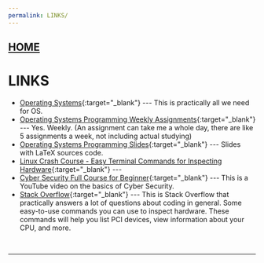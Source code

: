 ```yaml
---
permalink: LINKS/
---
```


## [HOME](../)

# LINKS

* [Operating Systems](https://os.vlsm.org/){:target="_blank"} ---
  This is practically all we need for OS.
* [Operating Systems Programming Weekly Assignments](https://demos.vlsm.org/){:target="_blank"} ---
  Yes. Weekly. (An assignment can take me a whole day, there are like 5 assignments a week, not including actual studying)
* [Operating Systems Programming Slides](https://docos.vlsm.org/){:target="_blank"} ---
  Slides with LaTeX sources code.
* [Linux Crash Course - Easy Terminal Commands for Inspecting Hardware](https://youtu.be/oGyJr-iUwt8?si=59V2boc0XfmlFekg){:target="_blank"} ---
* [Cyber Security Full Course for Beginner](https://youtu.be/U_P23SqJaDc){:target="_blank"} ---
  This is a YouTube video on the basics of Cyber Security. 
* [Stack Overflow](https://stackoverflow.com/){:target="_blank"} ---
  This is Stack Overflow that practically answers a lot of questions about coding in general.
Some easy-to-use commands you can use to inspect hardware. 
These commands will help you list PCI devices, view information about your CPU, and more.
<br>
<hr>
